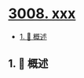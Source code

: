 # [3008. xxx](https://github.com/Tdahuyou/TNotes.leetcode/tree/main/notes/3008.%20xxx)

<!-- region:toc -->

- [1. 📝 概述](#1--概述)

<!-- endregion:toc -->

## 1. 📝 概述
